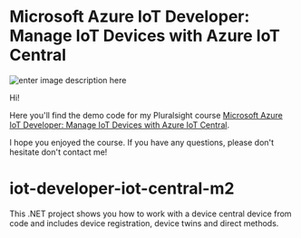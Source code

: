 # Microsoft Azure IoT Developer: Manage IoT Devices with Azure IoT Central

![enter image description here](https://www.pluralsight.com/content/dam/pluralsight/newsroom/brand-assets/logos/pluralsight-logo-vrt-color-2.png)  

Hi!

Here you'll find the demo code for my Pluralsight course [Microsoft Azure IoT Developer: Manage IoT Devices with Azure IoT Central](https://pluralsight.pxf.io/iot-central).

I hope you enjoyed the course. If you have any questions, please don't hesitate don't contact me!

# iot-developer-iot-central-m2

This .NET project shows you how to work with a device central device from code and includes device registration, device twins and direct methods.
